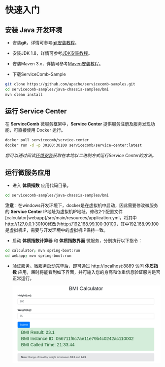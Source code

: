 # 快速入门

## 安装 Java 开发环境

* 安装**git**，详情可参考[git安装教程](https://git-scm.com/book/zh/v2/%E8%B5%B7%E6%AD%A5-%E5%AE%89%E8%A3%85-Git)。

* 安装JDK 1.8，详情可参考[JDK安装教程](https://docs.oracle.com/javase/8/docs/technotes/guides/install/install_overview.html)。

* 安装Maven 3.x，详情可参考[Maven安装教程](https://maven.apache.org/install.html)。

* 下载ServiceComb-Sample

```bash
git clone https://github.com/apache/servicecomb-samples.git
cd servicecomb-samples/java-chassis-samples/bmi
mvn clean install
```

## 运行 Service Center
在 **ServiceComb** 微服务框架中，**Service Center** 提供服务注册及服务发现功能，可直接使用 Docker 运行。 

```bash
docker pull servicecomb/service-center
docker run -d -p 30100:30100 servicecomb/service-center:latest
```

*您可以通过阅读[环境安装](http://servicecomb.apache.org/docs/products/service-center/install/)获取在本地以二进制方式运行Service Center的方法。*

## 运行微服务应用

* 进入 **体质指数** 应用代码目录。

```bash
cd servicecomb-samples/java-chassis-samples/bmi
```

   **注意**：在windows开发环境下，docker是在虚拟机中启动，因此需要修改微服务的 **Service Center** IP地址为虚拟机IP地址。修改2个配置文件[calculator\|webapp]/src/main/resources/application.yml，将其中<a>http://127.0.0.1:30100</a>修改为<a>http://192.168.99.100:30100</a>，其中192.168.99.100是虚拟机IP，需要与开发环境中的虚拟机IP保持一致。

* 启动 **体质指数计算器** 和 **体质指数界面** 微服务，分别执行以下指令：

```bash
cd calculator; mvn spring-boot:run
cd webapp; mvn spring-boot:run
```

* 验证服务。微服务启动完毕后，即可通过 <a>http://localhost:8889</a> 访问 **体质指数** 应用，届时将能看到如下界面，并可输入您的身高和体重信息验证服务是否正常运行。

   ![体质指数应用运行界面](bmi-interface.png)
